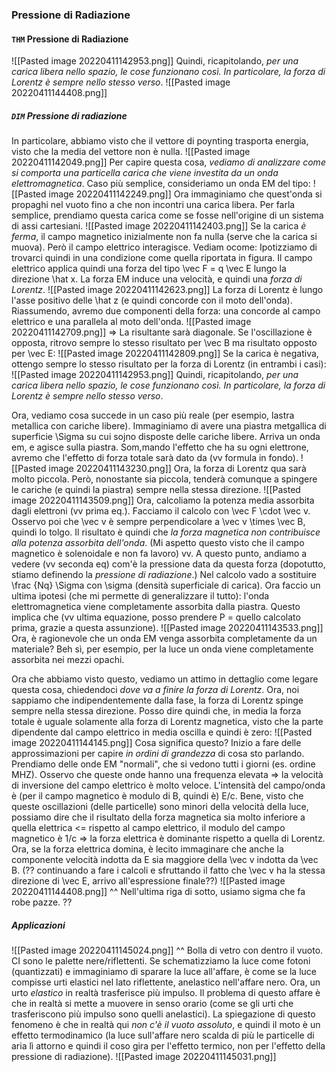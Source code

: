### Pressione di Radiazione
#### `THM` Pressione di Radiazione
![[Pasted image 20220411142953.png]]
Quindi, ricapitolando, _per una carica libera nello spazio, le cose funzionano così. In particolare, la forza di Lorentz è sempre nello stesso verso_.
![[Pasted image 20220411144408.png]]




##### `DIM` Pressione di radiazione
In particolare, abbiamo visto che il vettore di poynting trasporta energia, visto che la media del vettore non è nulla.
![[Pasted image 20220411142049.png]]
Per capire questa cosa, _vediamo di analizzare come si comporta una particella carica che viene investita da un onda elettromagnetica_.
Caso più semplice, consideriamo un onda EM del tipo:
![[Pasted image 20220411142249.png]]
Ora immaginiamo che quest'onda si propaghi nel vuoto fino a che non incontri una carica libera. Per farla semplice, prendiamo questa carica come se fosse nell'origine di un sistema di assi cartesiani.
![[Pasted image 20220411142403.png]]
Se la carica _è ferma_, il campo magnetico inizialmente non fa nulla (serve che la carica si muova). Però il campo elettrico interagisce. Vediam ocome:
Ipotizziamo di trovarci quindi in una condizione come quella riportata in figura.
Il campo elettrico applica quindi una forza del tipo \vec F = q \vec E lungo la direzione \hat x.
La forza EM induce una velocità, e quindi una _forza di Lorentz_.
![[Pasted image 20220411142623.png]]
La forza di Lorentz è lungo l'asse positivo delle \hat z (e quindi concorde con il moto dell'onda).
Riassumendo, avremo due componenti della forza: una concorde al campo elettrico e una parallela al moto dell'onda.
![[Pasted image 20220411142709.png]]
=> La risultante sarà diagonale.
Se l'oscillazione è opposta, ritrovo sempre lo stesso risultato per \vec B ma risultato opposto per \vec E:
![[Pasted image 20220411142809.png]]
Se la carica è negativa, ottengo sempre lo stesso risultato per la forza di Lorentz (in entrambi i casi):
![[Pasted image 20220411142953.png]]
Quindi, ricapitolando, _per una carica libera nello spazio, le cose funzionano così. In particolare, la forza di Lorentz è sempre nello stesso verso_.

Ora, vediamo cosa succede in un caso più reale (per esempio, lastra metallica con cariche libere).
Immaginiamo di avere una piastra metgallica di superficie \Sigma su cui sojno disposte delle cariche libere.
Arriva un onda em, e agisce sulla piastra. Som,mando l'effetto che ha su ogni elettrone, avremo che l'effetto di forza totale sarà dato da (vv formula in fondo).
![[Pasted image 20220411143230.png]]
Ora, la forza di Lorentz qua sarà molto piccola. Però, nonostante sia piccola, tenderà comunque a spingere le cariche (e quindi la piastra) sempre nella stessa direzione.
![[Pasted image 20220411143509.png]]
Ora, calcoliamo la potenza media assorbita dagli elettroni (vv prima eq.). Facciamo il calcolo con \vec F \cdot \vec v. Osservo poi che \vec v è sempre perpendicolare a \vec v \times \vec B, quindi lo tolgo.
Il risultato è quindi che _la forza magnetica non contribuisce alla potenza assorbita dell'onda_. (Mi aspetto questo visto che il campo magnetico è solenoidale e non fa lavoro) vv. A questo punto, andiamo a vedere (vv seconda eq) com'è la pressione data da questa forza (dopotutto, stiamo definendo la _pressione di radiazione_.) Nel calcolo vado a sostituire \frac {Nq} \Sigma con \sigma (densità superficiale di carica).
Ora faccio un ultima ipotesi (che mi permette di generalizzare il tutto): l'onda elettromagnetica viene completamente assorbita dalla piastra. Questo implica che (vv ultima equazione, posso prendere P = quello calcolato prima, grazie a questa assunzione).
![[Pasted image 20220411143533.png]]
Ora, è ragionevole che un onda EM venga assorbita completamente da un materiale? Beh sì, per esempio, per la luce un onda viene completamente assorbita nei mezzi opachi.

Ora che abbiamo visto questo, vediamo un attimo in dettaglio come legare questa cosa, chiedendoci _dove va a finire la forza di Lorentz_.
Ora, noi sappiamo che indipendentemente dalla fase, la forza di Lorentz spinge sempre nella stessa direzione. Posso dire quindi che, in media la forza totale è uguale solamente alla forza di Lorentz magnetica, visto che la parte dipendente dal campo elettrico in media oscilla e quindi è zero:
![[Pasted image 20220411144145.png]]
Cosa significa questo? Inizio a fare delle approssimazioni per capire _in ordini di grandezza_ di cosa sto parlando.
Prendiamo delle onde EM "normali", che si vedono tutti i giorni (es. ordine MHZ). Osservo che queste onde hanno una frequenza elevata => la velocità di inversione del campo elettrico è molto veloce. L'intensità del campo/onda è (per il campo magnetico è modulo di B, quindi è) E/c.
Bene, visto che queste oscillazioni (delle particelle) sono minori della velocità della luce, possiamo dire che il risultato della forza magnetica sia molto inferiore a quella elettrica <= rispetto al campo elettrico, il modulo del campo magnetico è 1/c => la forza elettrica è dominante rispetto a quella di Lorentz.
Ora, se la forza elettrica domina, è lecito immaginare che anche la componente velocità indotta da E sia maggiore della \vec v indotta da \vec B.
(?? continuando a fare i calcoli e sfruttando il fatto che \vec v ha la stessa direzione di \vec E, arrivo all'espressione finale??)
![[Pasted image 20220411144408.png]]
^^ Nell'ultima riga di sotto, usiamo sigma che fa robe pazze. ??

##### Applicazioni
![[Pasted image 20220411145024.png]]
^^ Bolla di vetro con dentro il vuoto. CI sono le palette nere/riflettenti.  Se schematizziamo la luce come fotoni (quantizzati) e immaginiamo di sparare la luce all'affare, è come se la luce compisse urti elastici nel lato riflettente, anelastico nell'affare nero. Ora, un urto _elastico_ in realtà trasferisce più impulso. Il problema di questo affare è che in realtà si mette a muovere in senso orario (come se gli urti che trasferiscono più impulso sono quelli anelastici). La spiegazione di questo fenomeno è che in realtà qui _non c'è il vuoto assoluto_, e quindi il moto è un effetto termodinamico (la luce sull'affare nero scalda di più le particelle di aria lì attorno e quindi il coso gira per l'effetto termico, non per l'effetto della pressione di radiazione).
![[Pasted image 20220411145031.png]]
